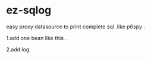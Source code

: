 # ez-sqlog
easy proxy datasource to print complete sql .like p6spy . 

1.add one bean like this .
<bean id="dataSource"
		class="com.ttqia.ez.sqlog.EzSqlogDataSource">
		<property name="realDataSource" ref="dataSourceTarget"></property>
</bean>


<bean name="dataSourceTarget"
		class="com.alibaba.druid.pool.DruidDataSource" init-method="init"
		destroy-method="close">
		<property name="url" value="${jdbc_url}" />
		<property name="username" value="${jdbc_username}" />
		<property name="password" value="${jdbc_password}" />
</bean>

2.add log 

<!-- level=debug is print sql in console -->
 <logger name="armor" level="debug" additivity="false">
        <appender-ref ref="stdout" />
</logger>


